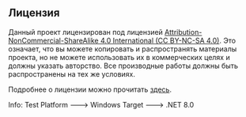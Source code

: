 ## Лицензия

Данный проект лицензирован под лицензией [Attribution-NonCommercial-ShareAlike 4.0 International (CC BY-NC-SA 4.0)](https://creativecommons.org/licenses/by-nc-sa/4.0/). Это означает, что вы можете копировать и распространять материалы проекта, но не можете использовать их в коммерческих целях и должны указать авторство. Все производные работы должны быть распространены на тех же условиях.

Подробнее о лицензии можно прочитать [здесь](https://creativecommons.org/licenses/).

Info:
Test Platform ---> Windows
Target ---> .NET 8.0
